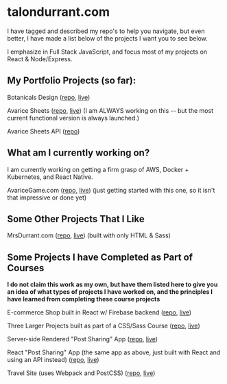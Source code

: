 # talondurrant.com

I have tagged and described my repo's to help you navigate, but even better, I have made a list below of the projects I want you to see below.

I emphasize in Full Stack JavaScript, and focus most of my projects on React & Node/Express.

## My Portfolio Projects (so far):

Botanicals Design ([repo](https://github.com/botanicals/botanicalsdesign), [live](https://botanicalsdesign.com/))

Avarice Sheets ([repo](https://github.com/avaricegame/avarice-sheets), [live](https://sheets.avaricegame.com/)) (I am ALWAYS working on this -- but the most current functional version is always launched.)

Avarice Sheets API ([repo](https://github.com/avaricegame/avarice-sheets-api))

## What am I currently working on?

I am currently working on getting a firm grasp of AWS, Docker + Kubernetes, and React Native.

AvariceGame.com ([repo](https://github.com/avaricegame/avarice-website), [live](https://avaricegame.com/)) (just getting started with this one, so it isn't that impressive or done yet)

## Some Other Projects That I Like

MrsDurrant.com ([repo](https://github.com/talonmd/mrs-durrant), [live](https://mrsdurrant.com/)) (built with only HTML & Sass)

## Some Projects I have Completed as Part of Courses

**I do not claim this work as my own, but have them listed here to give you an idea of what types of projects I have worked on, and the principles I have learned from completing these course projects**

E-commerce Shop built in React w/ Firebase backend ([repo](https://github.com/talonmd/react-ecommerce), [live](https://react-ecommerce-talon.herokuapp.com/))

Three Larger Projects built as part of a CSS/Sass Course ([repo](https://github.com/talonmd/css-sass-class), [live](https://talonmd.github.io/css-sass-class/))

Server-side Rendered "Post Sharing" App ([repo](https://github.com/talonmd/complex-node-app), [live](https://nodeexpressappforcourse.herokuapp.com/))

React "Post Sharing" App (the same app as above, just built with React and using an API instead) ([repo](https://github.com/talonmd/complex-react-app), [live](https://complex-react-app.netlify.app/))

Travel Site (uses Webpack and PostCSS) ([repo](https://github.com/talonmd/travel-site), [live](https://travel-site-project.netlify.app/))
